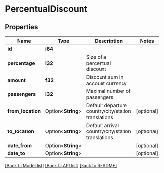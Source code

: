 # PercentualDiscount

## Properties

Name | Type | Description | Notes
------------ | ------------- | ------------- | -------------
**id** | **i64** |  | 
**percentage** | **i32** | Size of a percentual discount | 
**amount** | **f32** | Discount sum in account currency | 
**passengers** | **i32** | Maximal number of passengers | 
**from_location** | Option<**String**> | Default departure country/city/station translations | [optional]
**to_location** | Option<**String**> | Default arrival country/city/station translations | [optional]
**date_from** | Option<**String**> |  | [optional]
**date_to** | Option<**String**> |  | [optional]

[[Back to Model list]](../README.md#documentation-for-models) [[Back to API list]](../README.md#documentation-for-api-endpoints) [[Back to README]](../README.md)


